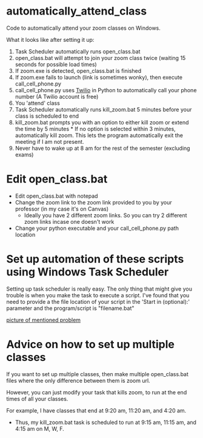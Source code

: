 # automatically_attend_class
Code to automatically attend your zoom classes on Windows.

What it looks like after setting it up:

  1. Task Scheduler automatically runs open_class.bat
  2. open_class.bat will attempt to join your zoom class twice (waiting 15 seconds for possible load times)
  3. If zoom.exe is detected, open_class.bat is finished
  4. If zoom.exe fails to launch (link is sometimes wonky), then execute call_cell_phone.py
  5. call_cell_phone.py uses [Twilio](https://www.twilio.com/console) in Python to automatically call your phone number (A Twilio account is free)
  6. You 'attend' class
  7. Task Scheduler automatically runs kill_zoom.bat 5 minutes before your class is scheduled to end
  8. kill_zoom.bat prompts you with an option to either kill zoom or extend the time by 5 minutes
    * If no option is selected within 3 minutes, automatically kill zoom. This lets the program automatically exit the meeting if I am not present.
  9. Never have to wake up at 8 am for the rest of the semester (excluding exams)

# Edit open_class.bat

  * Edit open_class.bat with notepad
  * Change the zoom link to the zoom link provided to you by your professor (in my case it's on Canvas)
    * Ideally you have 2 different zoom links. So you can try 2 different zoom links incase one doesn't work
  * Change your python executable and your call_cell_phone.py path location

# Set up automation of these scripts using Windows Task Scheduler

Setting up task scheduler is really easy. The only thing that might give you trouble is when you make the task to execute a script. I've found that you need to provide a the file location of your script in the 'Start in (optional):' parameter and the program/script is "filename.bat" 

[picture of mentioned problem](https://i.imgur.com/PfeZHe7.png)

# Advice on how to set up multiple classes

If you want to set up multiple classes, then make multiple open_class.bat files where the only difference between them is zoom url.

However, you can just modify your task that kills zoom, to run at the end times of all your classes.

For example, I have classes that end at 9:20 am, 11:20 am, and 4:20 am.

 * Thus, my kill_zoom.bat task is scheduled to run at 9:15 am, 11:15 am, and 4:15 am on M, W, F.
